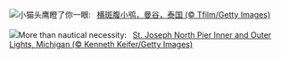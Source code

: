 ![](https://www.bing.com/th?id=OHR.SpottedOwlet_ZH-CN0841935587_UHD.jpg&w=1000)小猫头鹰瞪了你一眼:&nbsp;&ensp;[横斑腹小鸮，曼谷，泰国 (© Tfilm/Getty Images)](https://www.bing.com/th?id=OHR.SpottedOwlet_ZH-CN0841935587_UHD.jpg)
<br><br/>
![](https://www.bing.com/th?id=OHR.MichiganLighthouse_EN-US2082743301_UHD.jpg&w=1000)More than nautical necessity:&nbsp;&ensp;[St. Joseph North Pier Inner and Outer Lights, Michigan (© Kenneth Keifer/Getty Images)](https://www.bing.com/th?id=OHR.MichiganLighthouse_EN-US2082743301_UHD.jpg)
<br><br/>
